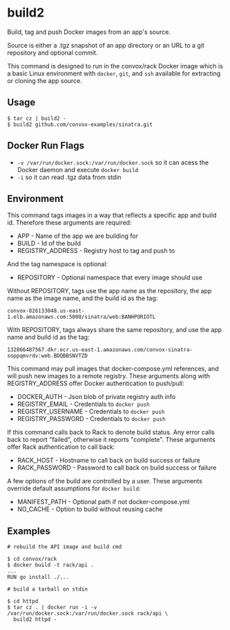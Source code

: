 # build2

Build, tag and push Docker images from an app's source.

Source is either a .tgz snapshot of an app directory or an URL to a git
repository and optional commit.

This command is designed to run in the convox/rack Docker image which is a
basic Linux environment with `docker`, `git`, and `ssh` available for extracting
or cloning the app source.

## Usage

```
$ tar cz | build2 -
$ build2 github.com/convox-examples/sinatra.git
```

## Docker Run Flags

* `-v /var/run/docker.sock:/var/run/docker.sock` so it can acess the Docker daemon and execute `docker build`
* `-i` so it can read .tgz data from stdin

## Environment

This command tags images in a way that reflects a specific app and build id. Therefore these arguments
are required:

* APP - Name of the app we are building for
* BUILD - Id of the build
* REGISTRY_ADDRESS - Registry host to tag and push to

And the tag namespace is optional:

* REPOSITORY - Optional namespace that every image should use

Without REPOSITORY, tags use the app name as the repository, the app name as the image name, and the build id as the tag:

```
convox-826133048.us-east-1.elb.amazonaws.com:5000/sinatra/web:BANHPORIOTL 
```

With REPOSITORY, tags always share the same repository, and use the app name and build id as the tag:

```
132866487567.dkr.ecr.us-east-1.amazonaws.com/convox-sinatra-soppqmvrdv:web.BDQBBSNVTZD
```

This command may pull images that docker-compose.yml references, and will push new images to a remote registry.
These arguments along with REGISTRY_ADDRESS offer Docker authentication to push/pull:

* DOCKER_AUTH - Json blob of private registry auth info
* REGISTRY_EMAIL - Credentials to `docker push`
* REGISTRY_USERNAME - Credentials to `docker push`
* REGISTRY_PASSWORD - Credentials to `docker push`

If this command calls back to Rack to denote build status. Any error calls back to report "failed",
otherwise it reports "complete". These arguments offer Rack authentication to call back:

* RACK_HOST - Hostname to call back on build success or failure
* RACK_PASSWORD - Password to call back on build success or failure

A few options of the build are controlled by a user. These arguments override default assumptions for `docker build`:

* MANIFEST_PATH - Optional path if not docker-compose.yml
* NO_CACHE - Option to build without reusing cache

## Examples

    # rebuild the API image and build cmd

    $ cd convox/rack
    $ docker build -t rack/api .
    ...
    RUN go install ./...

    # build a tarball on stdin

    $ cd httpd
    $ tar cz . | docker run -i -v /var/run/docker.sock:/var/run/docker.sock rack/api \
      build2 httpd -